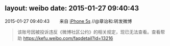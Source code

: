 layout: weibo
date: 2015-01-27 09:40:43
---
<meta name="referrer" content="no-referrer" />

2015-01-27 09:40:43  &nbsp;&nbsp;&nbsp;&nbsp;&nbsp;&nbsp; 来自 <a href="sinaweibo://customweibosource" rel="nofollow">iPhone 5s</a>
 //@章诒和:转发微博
>  该账号因被投诉违反《微博社区公约》的相关规定，现已无法查看。查看帮助 https://kefu.weibo.com/faqdetail?id=13216
